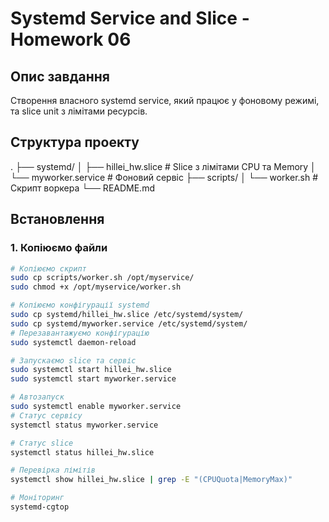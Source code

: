 # Systemd Service and Slice - Homework 06
## Опис завдання

Створення власного systemd service, який працює у фоновому режимі, та slice unit з лімітами ресурсів.

## Структура проекту
.
├── systemd/
│   ├── hillei_hw.slice      # Slice з лімітами CPU та Memory
│   └── myworker.service      # Фоновий сервіс
├── scripts/
│   └── worker.sh             # Скрипт воркера
└── README.md
## Встановлення

### 1. Копіюємо файли
```bash
# Копіюємо скрипт
sudo cp scripts/worker.sh /opt/myservice/
sudo chmod +x /opt/myservice/worker.sh

# Копіюємо конфігурації systemd
sudo cp systemd/hillei_hw.slice /etc/systemd/system/
sudo cp systemd/myworker.service /etc/systemd/system/
# Перезавантажуємо конфігурацію
sudo systemctl daemon-reload

# Запускаємо slice та сервіс
sudo systemctl start hillei_hw.slice
sudo systemctl start myworker.service

# Автозапуск
sudo systemctl enable myworker.service
# Статус сервісу
systemctl status myworker.service

# Статус slice
systemctl status hillei_hw.slice

# Перевірка лімітів
systemctl show hillei_hw.slice | grep -E "(CPUQuota|MemoryMax)"

# Моніторинг
systemd-cgtop
